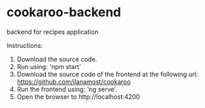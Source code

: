 # cookaroo-backend
backend for recipes application 

Instructions:
1. Download the source code.
2. Run using: 'npm start'
3. Download the source code of the frontend at the following url: https://github.com/ilanamost/cookaroo
4. Run the frontend using: 'ng serve'.
5. Open the browser to http://localhost:4200

